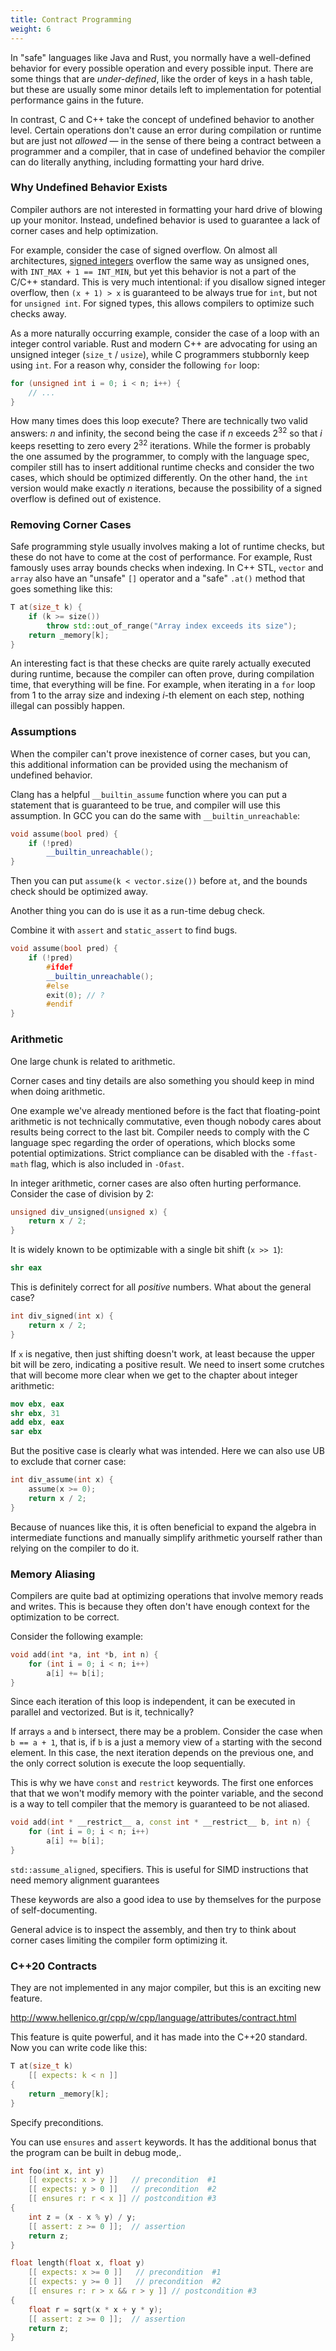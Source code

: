 ```yaml
---
title: Contract Programming
weight: 6
---
```


In "safe" languages like Java and Rust, you normally have a well-defined behavior for every possible operation and every possible input. There are some things that are *under-defined*, like the order of keys in a hash table, but these are usually some minor details left to implementation for potential performance gains in the future.

In contrast, C and C++ take the concept of undefined behavior to another level. Certain operations don't cause an error during compilation or runtime but are just not *allowed* — in the sense of there being a contract between a programmer and a compiler, that in case of undefined behavior the compiler can do literally anything, including formatting your hard drive.

### Why Undefined Behavior Exists

Compiler authors are not interested in formatting your hard drive of blowing up your monitor. Instead, undefined behavior is used to guarantee a lack of corner cases and help optimization.

For example, consider the case of signed overflow. On almost all architectures, [signed integers](/hpc/arithmetic/integer) overflow the same way as unsigned ones, with `INT_MAX + 1 == INT_MIN`, but yet this behavior is not a part of the C/C++ standard. This is very much intentional: if you disallow signed integer overflow, then `(x + 1) > x` is guaranteed to be always true for `int`, but not for `unsigned int`. For signed types, this allows compilers to optimize such checks away.

As a more naturally occurring example, consider the case of a loop with an integer control variable. Rust and modern C++ are advocating for using an unsigned integer (`size_t` / `usize`), while C programmers stubbornly keep using `int`. For a reason why, consider the following `for` loop:

```cpp
for (unsigned int i = 0; i < n; i++) {
    // ...
}
```

How many times does this loop execute? There are technically two valid answers: $n$ and infinity, the second being the case if $n$ exceeds $2^{32}$ so that $i$ keeps resetting to zero every $2^{32}$ iterations. While the former is probably the one assumed by the programmer, to comply with the language spec, compiler still has to insert additional runtime checks and consider the two cases, which should be optimized differently. On the other hand, the `int` version would make exactly $n$ iterations, because the possibility of a signed overflow is defined out of existence.

### Removing Corner Cases

Safe programming style usually involves making a lot of runtime checks, but these do not have to come at the cost of performance. For example, Rust famously uses array bounds checks when indexing. In C++ STL, `vector` and `array` also have an "unsafe" `[]` operator and a "safe" `.at()` method that goes something like this:

```cpp
T at(size_t k) {
    if (k >= size())
        throw std::out_of_range("Array index exceeds its size");
    return _memory[k];
}
```

An interesting fact is that these checks are quite rarely actually executed during runtime, because the compiler can often prove, during compilation time, that everything will be fine. For example, when iterating in a `for` loop from 1 to the array size and indexing $i$-th element on each step, nothing illegal can possibly happen.

### Assumptions

When the compiler can't prove inexistence of corner cases, but you can, this additional information can be provided using the mechanism of undefined behavior.

Clang has a helpful `__builtin_assume` function where you can put a statement that is guaranteed to be true, and compiler will use this assumption. In GCC you can do the same with `__builtin_unreachable`:

```cpp
void assume(bool pred) {
    if (!pred)
        __builtin_unreachable();
}
```

Then you can put `assume(k < vector.size())` before `at`, and the bounds check should be optimized away.

Another thing you can do is use it as a run-time debug check.

Combine it with `assert` and `static_assert` to find bugs.

```cpp
void assume(bool pred) {
    if (!pred)
        #ifdef
        __builtin_unreachable();
        #else
        exit(0); // ?
        #endif
}
```

### Arithmetic

One large chunk is related to arithmetic.

Corner cases and tiny details are also something you should keep in mind when doing arithmetic. 

One example we've already mentioned before is the fact that floating-point arithmetic is not technically commutative, even though nobody cares about results being correct to the last bit. Compiler needs to comply with the C language spec regarding the order of operations, which blocks some potential optimizations. Strict compliance can be disabled with the `-ffast-math` flag, which is also included in `-Ofast`.

In integer arithmetic, corner cases are also often hurting performance. Consider the case of division by 2:

```cpp
unsigned div_unsigned(unsigned x) {
    return x / 2;
}
```

It is widely known to be optimizable with a single bit shift (`x >> 1`):

```nasm
shr eax
```

This is definitely correct for all *positive* numbers. What about the general case?

```cpp
int div_signed(int x) {
    return x / 2;
}
```

If `x` is negative, then just shifting doesn't work, at least because the upper bit will be zero, indicating a positive result. We need to insert some crutches that will become more clear when we get to the chapter about integer arithmetic:

```nasm
mov ebx, eax
shr ebx, 31
add ebx, eax
sar ebx
```

But the positive case is clearly what was intended. Here we can also use UB to exclude that corner case:

```cpp
int div_assume(int x) {
    assume(x >= 0);
    return x / 2;
}
```

Because of nuances like this, it is often beneficial to expand the algebra in intermediate functions and manually simplify arithmetic yourself rather than relying on the compiler to do it.

### Memory Aliasing

Compilers are quite bad at optimizing operations that involve memory reads and writes. This is because they often don't have enough context for the optimization to be correct.

Consider the following example:

```c++
void add(int *a, int *b, int n) {
    for (int i = 0; i < n; i++)
        a[i] += b[i];
}
```

Since each iteration of this loop is independent, it can be executed in parallel and vectorized. But is it, technically?

If arrays `a` and `b` intersect, there may be a problem. Consider the case when `b == a + 1`, that is, if `b` is a just a memory view of `a` starting with the second element. In this case, the next iteration depends on the previous one, and the only correct solution is execute the loop sequentially.

This is why we have `const` and `restrict` keywords. The first one enforces that that we won't modify memory with the pointer variable, and the second is a way to tell compiler that the memory is guaranteed to be not aliased.

```cpp
void add(int * __restrict__ a, const int * __restrict__ b, int n) {
    for (int i = 0; i < n; i++)
        a[i] += b[i];
}
```

`std::assume_aligned`, specifiers. This is useful for SIMD instructions that need memory alignment guarantees

These keywords are also a good idea to use by themselves for the purpose of self-documenting.

General advice is to inspect the assembly, and then try to think about corner cases limiting the compiler form optimizing it.

### C++20 Contracts

They are not implemented in any major compiler, but this is an exciting new feature.

http://www.hellenico.gr/cpp/w/cpp/language/attributes/contract.html

This feature is quite powerful, and it has made into the C++20 standard. Now you can write code like this:

```c++
T at(size_t k)
    [[ expects: k < n ]]
{
    return _memory[k];
}
```

Specify preconditions.

You can use `ensures` and `assert` keywords. It has the additional bonus that the program can be built in debug mode,.

```c++
int foo(int x, int y)
    [[ expects: x > y ]]   // precondition  #1
    [[ expects: y > 0 ]]   // precondition  #2
    [[ ensures r: r < x ]] // postcondition #3
{
    int z = (x - x % y) / y;
    [[ assert: z >= 0 ]];  // assertion
    return z;
}
```


```c++
float length(float x, float y)
    [[ expects: x >= 0 ]]   // precondition  #1
    [[ expects: y >= 0 ]]   // precondition  #2
    [[ ensures r: r > x && r > y ]] // postcondition #3
{
    float r = sqrt(x * x + y * y);
    [[ assert: z >= 0 ]];  // assertion
    return z;
}
```
